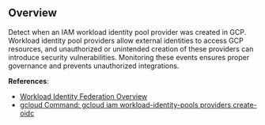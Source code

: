 ## Overview

Detect when an IAM workload identity pool provider was created in GCP. Workload identity pool providers allow external identities to access GCP resources, and unauthorized or unintended creation of these providers can introduce security vulnerabilities. Monitoring these events ensures proper governance and prevents unauthorized integrations.

**References**:
- [Workload Identity Federation Overview](https://cloud.google.com/iam/docs/workload-identity-federation)
- [gcloud Command: gcloud iam workload-identity-pools providers create-oidc](https://cloud.google.com/sdk/gcloud/reference/iam/workload-identity-pools/providers/create-oidc)
